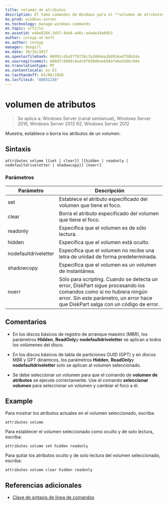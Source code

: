 ```yaml
---
title: volumen de atributos
description: El tema comandos de Windows para el **volumen de atributos**, que muestra, establece o borra los atributos de un volumen.
ms.prod: windows-server
ms.technology: manage-windows-commands
ms.topic: article
ms.assetid: e40e8284-3d57-4de8-a46c-e4ade34a0d53
author: coreyp-at-msft
ms.author: coreyp
manager: dongill
ms.date: 10/16/2017
ms.openlocfilehash: 00991cdba57f0728cfa348dea2b0916ad758b34a
ms.sourcegitcommit: b00d7c8968c4adc8f699dbee694afe6ed36bc9de
ms.translationtype: MT
ms.contentlocale: es-ES
ms.lasthandoff: 04/08/2020
ms.locfileid: "80851238"
---
```

# <a name="attributes-volume"></a>volumen de atributos

>Se aplica a: Windows Server (canal semianual), Windows Server 2016, Windows Server 2012 R2, Windows Server 2012

Muestra, establece o borra los atributos de un volumen.

## <a name="syntax"></a>Sintaxis  

```
attributes volume [{set | clear}] [{hidden | readonly | nodefaultdriveletter | shadowcopy}] [noerr]  
```  
  
### <a name="parameters"></a>Parámetros  
  
| Parámetro | Descripción |  
| ------- | -------- |  
| set | Establece el atributo especificado del volumen que tiene el foco. |  
| clear | Borra el atributo especificado del volumen que tiene el foco. |  
| readonly | Especifica que el volumen es de sólo lectura. |  
| hidden | Especifica que el volumen está oculto. |  
| nodefaultdriveletter | Especifica que el volumen no recibe una letra de unidad de forma predeterminada. |  
| shadowcopy | Especifica que el volumen es un volumen de instantánea. |  
| noerr | Sólo para scripting. Cuando se detecta un error, DiskPart sigue procesando los comandos como si no hubiera ningún error. Sin este parámetro, un error hace que DiskPart salga con un código de error. |  
  
## <a name="remarks"></a>Comentarios  
  
- En los discos básicos de registro de arranque maestro (MBR), los parámetros **Hidden**, **ReadOnly**y **nodefaultdriveletter** se aplican a todos los volúmenes del disco.  
  
- En los discos básicos de tabla de particiones GUID (GPT) y en discos MBR y GPT dinámicos, los parámetros **Hidden**, **ReadOnly**y **nodefaultdriveletter** solo se aplican al volumen seleccionado.  
  
- Se debe seleccionar un volumen para que el comando de **volumen de atributos** se ejecute correctamente. Use el comando **seleccionar volumen** para seleccionar un volumen y cambiar el foco a él.  
  
## <a name="examples"></a><a name=BKMK_examples></a>Example

Para mostrar los atributos actuales en el volumen seleccionado, escriba:  
  
```
attributes volume  
```  
  
Para establecer el volumen seleccionado como oculto y de solo lectura, escriba:  
  
```
attributes volume set hidden readonly  
```  
  
Para quitar los atributos oculto y de solo lectura del volumen seleccionado, escriba:  
  
```
attributes volume clear hidden readonly  
```  
  
## <a name="additional-references"></a>Referencias adicionales  

- [Clave de sintaxis de línea de comandos](command-line-syntax-key.md)